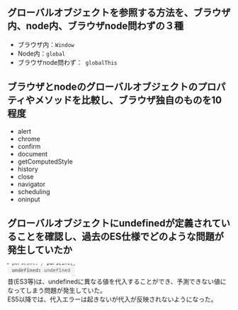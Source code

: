 ## グローバルオブジェクトを参照する方法を、ブラウザ内、node内、ブラウザnode問わずの３種

- ブラウザ内：`Window`
- Node内：`global`
- ブラウザnode問わず：` globalThis`

## ブラウザとnodeのグローバルオブジェクトのプロパティやメソッドを比較し、ブラウザ独自のものを10程度

- alert
- chrome
- confirm
- document
- getComputedStyle
- history
- close
- navigator
- scheduling
- oninput

## グローバルオブジェクトにundefinedが定義されていることを確認し、過去のES仕様でどのような問題が発生していたか

![alt text](image.png)  
昔(ES3等)は、undefinedに異なる値を代入することができ、予測できない値になってしまう問題が発生していた。  
ES5以降では、代入エラーは起きないが代入が反映されないようになった。
